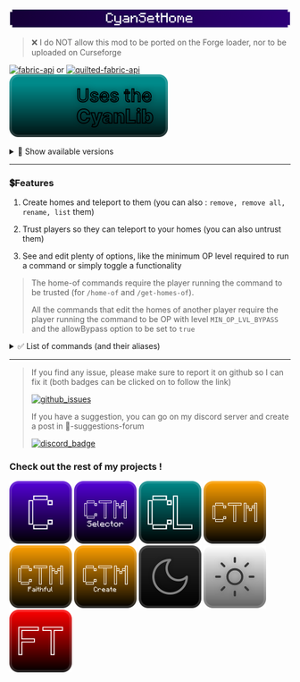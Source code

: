 ![banner](https://github.com/Aeldit/Aeldit/blob/main/banners/cyansh.png?raw=true)
<!-- modrinth_exclude.start -->
> ❌ I do NOT allow this mod to be ported on the Forge loader, nor to be uploaded on Curseforge
<!-- modrinth_exclude.end -->
[![fabric-api](https://cdn.jsdelivr.net/npm/@intergrav/devins-badges@3/assets/cozy/requires/fabric-api_vector.svg)](https://modrinth.com/mod/fabric-api)
or
[![quilted-fabric-api](https://cdn.jsdelivr.net/npm/@intergrav/devins-badges@3/assets/cozy/requires/quilted-fabric-api_vector.svg)](https://modrinth.com/mod/qsl)
[![cyanlib_badge_use](https://raw.githubusercontent.com/Aeldit/Aeldit/e84549f8cef529270bd41775357d577e1f71978a/images/cyanlib-cozy.svg)](https://modrinth.com/mod/cyanlib)

<details>
<summary>🎴 Show available versions</summary>

|   MC Version    | Up to date | Latest Version |
|:---------------:|:----------:|:--------------:|
|  1.19 - 1.19.2  |     ❌      |     0.1.4      |
|     1.19.3      |     ❌      |     0.1.0      |
|     1.19.4      |     ✅      |     latest     |
| 1.20.2 - 1.20.5 |     ✅      |     latest     |

</details>

***

### 💲Features

1. Create homes and teleport to them (you can also : `remove, remove all, rename, list` them)

2. Trust players so they can teleport to your homes (you can also untrust them)

3. See and edit plenty of options, like the minimum OP level required to run a command or simply toggle a functionality

> The home-of commands require the player running the command to be trusted (for `/home-of` and `/get-homes-of`).
>
> All the commands that edit the homes of another player require the player running the command to be OP with
> level `MIN_OP_LVL_BYPASS` and the allowBypass option to be set to `true`

<details>
<summary>✅ List of commands (and their aliases)</summary>

|                        Command                        |                       Description                       |              Alias               |
|:-----------------------------------------------------:|:-------------------------------------------------------:|:--------------------------------:|
|                `/set-home <home_name>`                |           Creates a home with the given name            |        `/sh <home_name>`         |
|              `/remove-home <home_name>`               |                 Removes the given home                  |        `/rh <home_name>`         |
|                  `/remove-all-homes`                  |                 Removes all your homes                  |                ❌                 |
|       `rename-home <home_name> <new_home_name>`       |           Renames the home to the given name            |                ❌                 |
|                  `/home <home_name>`                  |             Teleports you to the given home             |         `/h <home_name>`         |
|                     `/get-homes`                      |           Displays all your homes in the chat           |              `/gh`               |
|                                                       |                                                         |                                  |
|                     `/home-trust`                     |        Adds the given player to your trust list         |                ❌                 |
|                    `/home-untrust`                    |      Removes the given player from your trust list      |                ❌                 |
|                `/get-trusting-players`                |    Displays in the chat every player that trusts you    |                ❌                 |
|                `/get-trusted-players`                 |    Displays in the chat every player that you trust     |                ❌                 |
|                                                       |                                                         |                                  |
|       `/set-home-of <player_name> <home_name>`        | Creates a home for the given player with the given name | `/sho <player_name> <home_name>` |
|      `/remove-home-of <player_name> <home_name>`      |          Removes the home of the given player           | `/rho <player_name> <home_name>` |
|         `/remove-all-homes-of <player_name>`          |        Removes all the homes of the given player        |                ❌                 |
| `rename-home-of <player_name> <home_name> <new_name>` | Renames the home of the given player to the given name  |                ❌                 |
|         `/home-of <player_name> <home_name>`          |      Teleports you to the home of the given player      | `/ho <player_name> <home_name>`  |
|             `/get-homes-of <player_name>`             |    Displays all the given player's homes in the chat    |       `/gho <player_name>`       |

</details>

***

> If you find any issue, please make sure to report it on github so I can fix it (both badges can be clicked on to
> follow the link)
>
> [![github_issues](https://img.shields.io/github/issues/Aeldit/CyanSetHome?color=red&style=for-the-badge&logo=github)](https://github.com/Aeldit/CyanSetHome/issues)
>
> If you have a suggestion, you can go on my discord server and create a post in 🗽-suggestions-forum
>
> [![discord_badge](https://img.shields.io/discord/750243612473819188?color=7289da&label=DISCORD&logo=discord&logoColor=7289da&style=for-the-badge)](https://discord.gg/PcYPpqzhKS)

### Check out the rest of my projects !

[![cyan_badge](https://raw.githubusercontent.com/Aeldit/Aeldit/bef8e5f6a837ee8c3479a2550e92c0ac028200f3/images/cyan-cozy-minimal.svg)](https://modrinth.com/mod/cyan)
[![ctms_badge](https://raw.githubusercontent.com/Aeldit/Aeldit/d668bc7cd71d654d2331905a5ad425283dedab94/images/ctms-cozy-minimal.svg)](https://modrinth.com/mod/ctm-selector)
[![cyanlib_badge](https://raw.githubusercontent.com/Aeldit/Aeldit/bef8e5f6a837ee8c3479a2550e92c0ac028200f3/images/cyanlib-cozy-minimal.svg)](https://modrinth.com/mod/cyanlib)
[![ctm_badge](https://raw.githubusercontent.com/Aeldit/Aeldit/e2fb5f7ffe92301f627540cebca28d9aa90c641d/images/ctm-cozy-minimal.svg)](https://modrinth.com/resourcepack/ctm-of-fabric)
[![ctm_faithful_badge](https://raw.githubusercontent.com/Aeldit/Aeldit/54529d9dbb33d35184f386269c889cef818e7e79/images/ctm-faithful-cozy-minimal.svg)](https://modrinth.com/resourcepack/ctm-faithful)
[![ctm_create_badge](https://raw.githubusercontent.com/Aeldit/Aeldit/54529d9dbb33d35184f386269c889cef818e7e79/images/ctm-create-cozy-minimal.svg)](https://modrinth.com/resourcepack/ctm-create)
[![dark_gui_badge](https://raw.githubusercontent.com/Aeldit/Aeldit/2f4a47b3752b28cbcd13c6d76c66a803d7fe1df5/images/dark-gui-cozy-minimal.svg)](https://modrinth.com/resourcepack/dark-smooth-gui)
[![light_gui_badge](https://raw.githubusercontent.com/Aeldit/Aeldit/2f4a47b3752b28cbcd13c6d76c66a803d7fe1df5/images/light-gui-cozy-minimal.svg)](https://modrinth.com/resourcepack/light-smooth-gui)
[![floating_texts_badge](https://raw.githubusercontent.com/Aeldit/Aeldit/c4163b0470c0d710ba2cd3314cd241b5669ef175/images/floating-texts-cozy-minimal.svg)](https://modrinth.com/datapack/floating-texts)
